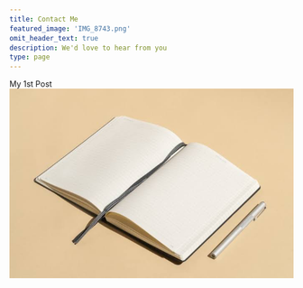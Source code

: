 ```yaml
---
title: Contact Me
featured_image: 'IMG_8743.png'
omit_header_text: true
description: We'd love to hear from you
type: page
---
```

My 1st Post
<img src=IMG_8743.png >
